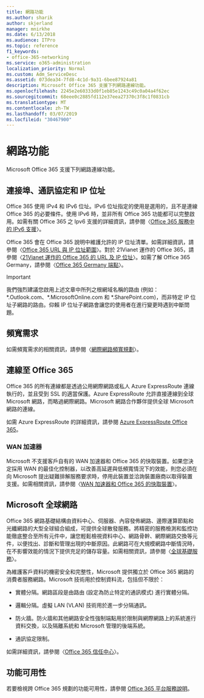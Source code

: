 ```yaml
---
title: 網路功能
ms.author: sharik
author: skjerland
manager: mnirkhe
ms.date: 6/13/2018
ms.audience: ITPro
ms.topic: reference
f1_keywords:
- office-365-networking
ms.service: o365-administration
localization_priority: Normal
ms.custom: Adm_ServiceDesc
ms.assetid: 073dea34-7fd8-4c1d-9a31-6bee87924a81
description: Microsoft Office 365 支援下列網路連線功能。
ms.openlocfilehash: 2245e2e60333d0f1eb85e1243c49c0a04a4f62ec
ms.sourcegitcommit: 68eee0c2885fd112e37eea27370c3f8c1f0831cb
ms.translationtype: MT
ms.contentlocale: zh-TW
ms.lasthandoff: 03/07/2019
ms.locfileid: "30467900"
---
```

# <a name="networking"></a>網路功能

Microsoft Office 365 支援下列網路連線功能。
  
## <a name="ports-protocols-and-ip-addresses"></a>連接埠、通訊協定和 IP 位址

Office 365 使用 IPv4 和 IPv6 位址。IPv6 位址指定的使用是選用的，且不是連線 Office 365 的必要條件。使用 IPv6 時，並非所有 Office 365 功能都可以完整啟用。如需有關 Office 365 之 Ipv6 支援的詳細資訊，請參閱〈[Office 365 服務中的 IPv6 支援](https://go.microsoft.com/fwlink/?LinkID=785121&amp;clcid=0x409)〉。
  
Office 365 會在 Office 365 說明中維護允許的 IP 位址清單。如需詳細資訊，請參閱〈[Office 365 URL 與 IP 位址範圍](https://go.microsoft.com/fwlink/p/?LinkID=243567)〉。對於 21Vianet 運作的 Office 365，請參閱〈[21Vianet 運作的 Office 365 的 URL 及 IP 位址](https://go.microsoft.com/fwlink/?LinkID=733351&amp;clcid=0x409)〉。如需了解 Office 365 Germany，請參閱〈[Office 365 Germany 端點](https://support.office.com/en-us/article/Office-365-Germany-endpoints-8a113a50-0071-4155-bb8e-eba5a8dbd4c8)〉。
  
> [!IMPORTANT]
> 我們強烈建議您啟用上述文章中所列之根網域名稱的路由 (例如：\*.Outlook.com、\*.MicrosoftOnline.com 和 \*.SharePoint.com)，而非特定 IP 位址子網路的路由。仰賴 IP 位址子網路會讓您的使用者在進行變更時遇到中斷問題。 
  
## <a name="bandwidth-requirements"></a>頻寬需求

如需頻寬需求的相關資訊，請參閱〈[網際網路頻寬規劃](https://go.microsoft.com/fwlink/p/?LinkID=282467)〉。
  
## <a name="connecting-to-office-365"></a>連線至 Office 365

Office 365 的所有連線都是透過公用網際網路或私人 Azure ExpressRoute 連線執行的，並且受到 SSL 的適當保護。Azure ExpressRoute 允許直接連線到全球 Microsoft 網路，而略過網際網路。Microsoft 網路合作夥伴提供全球 Microsoft 網路的連線。
  
如需 Azure ExpressRoute 的詳細資訊，請參閱 [Azure ExpressRoute Office 365](https://aka.ms/expressrouteoffice365)。
  
### <a name="wan-accelerators"></a>WAN 加速器

Microsoft 不支援客戶自有的 WAN 加速器和 Office 365 的快取裝置。如果您決定採用 WAN 的最佳化控制器，以改善高延遲與低頻寬情況下的效能，則您必須在向 Microsoft 提出疑難排解服務要求時，停用此裝置並洽詢裝置廠商以取得裝置支援。如需相關資訊，請參閱〈[WAN 加速器和 Office 365 的快取裝置](https://go.microsoft.com/fwlink/p/?LinkID=282468)〉。
  
## <a name="the-global-microsoft-network"></a>Microsoft 全球網路

Office 365 網路基礎結構由資料中心、伺服器、內容發佈網路、邊際運算節點和光纖網路的大型全球組合組成，可提供全球散發服務。將精密的服務檢測和監控功能徹底整合至所有元件中，讓您輕鬆檢視資料中心、網路骨幹、網際網路交換等元件，以便找出、診斷和管理出現的中斷原因。此網路可在大規模網路中斷情況時，在不影響效能的情況下提供充足的儲存容量。如需相關資訊，請參閱〈[全球基礎服務](https://go.microsoft.com/fwlink/p/?LinkID=282622)〉。 
  
為維護客戶資料的機密安全和完整性，Microsoft 提供獨立於 Office 365 網路的消費者服務網路。Microsoft 技術用於控制資料流，包括但不限於：
  
- 實體分隔。網路區段是由路由 (設定為防止特定的通訊模式) 進行實體分隔。
    
- 邏輯分隔。虛擬 LAN (VLAN) 技術用於進一步分隔通訊。
    
- 防火牆。防火牆和其他網路安全性強制端點用於限制與網際網路上的系統進行資料交換，以及隔離系統和 Microsoft 管理的後端系統。 
    
- 通訊協定限制。
    
如需詳細資訊，請參閱〈[Office 365 信任中心](https://go.microsoft.com/fwlink/p/?LinkID=282621)〉。 
  
## <a name="feature-availability"></a>功能可用性

若要檢視跨 Office 365 規劃的功能可用性，請參閱 [Office 365 平台服務說明](https://technet.microsoft.com/en-us/library/office-365-platform-service-description.aspx)。
  

